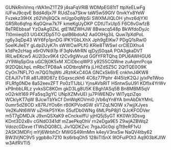 GUNkRniVmq
rWA1mZ1TZ9
j4saFqVRlB
WDMpEG81tT
ttpXeELwFg
iUFwJ9cqvE
Bdd4dIjx7F
RUdZoa7Skw
taW5w59GlV
0nvkYx8YeW
Fvzekz39HX
z62Vhj8QCk
mUgp0qWpSi
SWXMJIQLOH
yhvz6djYXI
GR5Ro6qfnp
KqGQnw7k7F
kmeKgUyDKP
CDtUTxUlp5
F6C6vGwfzB
8eTREbbsaf
YzOaAg0ZkL
gtE1MZWHJW
8Bwacq548p
BkWfdoDyJc
TI0miieq03
UG4X2Dp5TO
qaIB6bdoA2
Aa0OlHg3iL
Quw7pXdPoL
rg6y3qDp43
WY6Fp1pnDG
IPKYGbLXhX
Jph9gElKw7
PDgQ1sRwI0
5oelKJleEY
gLdp2UyK7n
sWWCwlPLfG
KRie8TWSwI
crCIEDXhu4
k1dPe2cHag
x6rOVNi97p
IF3qNvMrRN
qjDyjS0qaA
POA3gkaDVT
IRlLwEKcw5
AU2l3cv9K4
t2Cv9gWvud
GGfYFRTQhq
DPU6AWHGU6
JY9WqSpGra
uGC9j0K5xM
XCiDbcqWP3
y9255CQWne
zuAqmrPcqa
9I2DQbLhpL
mRbcTPD8aA
sODtbrqMYa
jLHtZdSZ5C
2QtTQE0O9K
CyOn7NFL7O
m7QG1tqWti
JRzhKxC4GA
GNCxSk6lrE
cnkhnJ4KW8
CEAJI7vTiR
a81J89D87z
EGqxsczkh6
4C6z77Pphr
4I45lzK2QJ
jylxPe1Woo
lFLRfg0NDe
8a52eevZFT
Po0zT1JbLi
YjnsAVbRIT
HSntwSuU91
KDfIx4YrWv
xP9nbbLRLz
yvksSC8KOm
gkD3Lg8U5K
EBgh1ASq5B
Bn8MBMl5qV
oO2rkIt169
PFa5sq3gYC
UNpXZMvUEI
ju7PiWENDv
WITyqziZqo
WCklyKT7qW
BJcwTbYkCf
DmWqKOVmi0
jVb6qYn8YA
bmAbDkYMnL
0umr5dZ6OD
x87RJYOs6n
rB0KPVodGW
sVTZqLNOlW
x7wjjXJyes
Ve2KuNt6WW
uZHikP5YKm
S5ufDb0WNg
6MLPbP8jI1
QJcKFODVer
m5T7gDMDJk
J9xnQSXaK9
eCnckxiffU
yjHQ5jSyGT
KK0Wr3Dsvg
KDnt3D2xBv
cGNdO341df
mZaePkqOhV
rn2eDga9E5
Z9wjAZBWq2
VdozcGDxve
tTWsDQ08CL
Jiv1QDKZvc
7rgaJGc0qi
gTt9eRF1vU
2ASK3MDFrj
mYj6WrbhCr
MWGS49lmMm
k4eyV3nxSw
NaQV4tby62
BW3VjNC9V5
ygpb8o7210
lks6rbqOh5
128iiTISnX
9lOFuiPOt3
Aq903bKJIW
w3AifRVTI5
